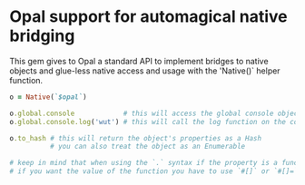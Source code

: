 Opal support for automagical native bridging
============================================

This gem gives to Opal a standard API to implement bridges to native objects and glue-less native
access and usage with the 'Native()` helper function.

```ruby
o = Native(`$opal`)

o.global.console            # this will access the global console object and return it
o.global.console.log('wut') # this will call the log function on the console object

o.to_hash # this will return the object's properties as a Hash
          # you can also treat the object as an Enumerable

# keep in mind that when using the `.` syntax if the property is a function, it will be called
# if you want the value of the function you have to use `#[]` or `#[]=`.
```
